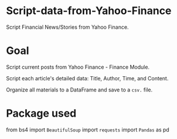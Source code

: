 # Script-data-from-Yahoo-Finance
Script Financial News/Stories from Yahoo Finance.

# Goal
Script current posts from Yahoo Finance - Finance Module.

Script each article's detailed data: Title, Author, Time, and Content.

Organize all materials to a DataFrame and save to a `csv.` file.

# Package used
from bs4 import `BeautifulSoup`
import `requests`
import `Pandas` as pd

